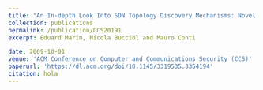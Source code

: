 ```yaml
---
title: "An In-depth Look Into SDN Topology Discovery Mechanisms: Novel Attacks and Practical Countermeasures"
collection: publications
permalink: /publication/CCS20191
excerpt: Eduard Marin, Nicola Bucciol and Mauro Conti

date: 2009-10-01
venue: 'ACM Conference on Computer and Communications Security (CCS)'
paperurl: 'https://dl.acm.org/doi/10.1145/3319535.3354194'
citation: hola
---
```

